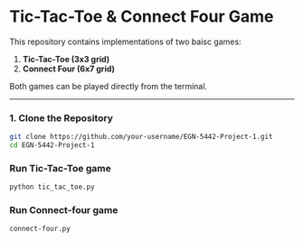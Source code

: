 # Tic-Tac-Toe & Connect Four Game

This repository contains implementations of two baisc games:

1. **Tic-Tac-Toe (3x3 grid)**
2. **Connect Four (6x7 grid)**

Both games can be played directly from the terminal.  

---

### 1. Clone the Repository
```bash
git clone https://github.com/your-username/EGN-5442-Project-1.git
cd EGN-5442-Project-1
```

### Run Tic-Tac-Toe game
```bash
python tic_tac_toe.py
```
### Run Connect-four game
```bash
connect-four.py
```

